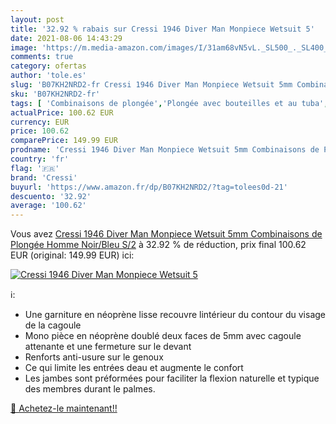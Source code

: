 ```yaml
---
layout: post
title: '32.92 % rabais sur Cressi 1946 Diver Man Monpiece Wetsuit 5'
date: 2021-08-06 14:43:29
image: 'https://m.media-amazon.com/images/I/31am68vN5vL._SL500_._SL400_.jpg'
comments: true
category: ofertas
author: 'tole.es'
slug: 'B07KH2NRD2-fr Cressi 1946 Diver Man Monpiece Wetsuit 5mm Combinaisons de...'
sku: 'B07KH2NRD2-fr'
tags: [ 'Combinaisons de plongée','Plongée avec bouteilles et au tuba','Sous-combinaisons de plongée','Sports et Loisirs','Sports nautiques','Vêtements et équipement de sport','cressi', ]
actualPrice: 100.62 EUR
currency: EUR
price: 100.62
comparePrice: 149.99 EUR
prodname: 'Cressi 1946 Diver Man Monpiece Wetsuit 5mm Combinaisons de Plongée Homme  Noir/Bleu  S/2'
country: 'fr'
flag: '🇫🇷'
brand: 'Cressi'
buyurl: 'https://www.amazon.fr/dp/B07KH2NRD2/?tag=tolees0d-21'
descuento: '32.92'
average: '100.62'
---
```


Vous avez [Cressi 1946 Diver Man Monpiece Wetsuit 5mm Combinaisons de Plongée Homme  Noir/Bleu  S/2](https://www.amazon.fr/dp/B07KH2NRD2/?tag=tolees0d-21)  à  32.92 % de réduction, prix final  100.62 EUR (original: 149.99 EUR) ici:

[![Cressi 1946 Diver Man Monpiece Wetsuit 5](https://m.media-amazon.com/images/I/31am68vN5vL._SL500_._SL400_.jpg)](https://www.amazon.fr/dp/B07KH2NRD2/?tag=tolees0d-21)

ℹ️:

- Une garniture en néoprène lisse recouvre lintérieur du contour du visage de la cagoule
- Mono pièce en néoprène doublé deux faces de 5mm avec cagoule attenante et une fermeture sur le devant
- Renforts anti-usure sur le genoux
- Ce qui limite les entrées deau et augmente le confort
- Les jambes sont préformées pour faciliter la flexion naturelle et typique des membres durant le palmes.

[🛒 Achetez-le maintenant!!](https://www.amazon.fr/dp/B07KH2NRD2/?tag=tolees0d-21)
